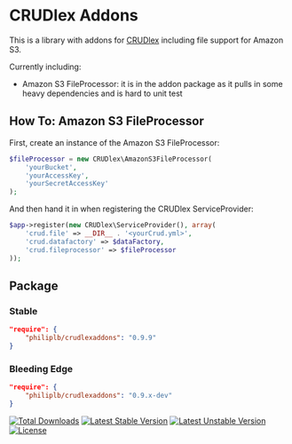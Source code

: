 CRUDlex Addons
==============

This is a library with addons for
[CRUDlex](https://github.com/philiplb/CRUDlex) including file support for Amazon
S3.

Currently including:

- Amazon S3 FileProcessor: it is in the addon package as it pulls in some heavy
dependencies and is hard to unit test

## How To: Amazon S3 FileProcessor

First, create an instance of the Amazon S3 FileProcessor:

```php
$fileProcessor = new CRUDlex\AmazonS3FileProcessor(
    'yourBucket',
    'yourAccessKey',
    'yourSecretAccessKey'
);
```

And then hand it in when registering the CRUDlex ServiceProvider:

```php
$app->register(new CRUDlex\ServiceProvider(), array(
    'crud.file' => __DIR__ . '<yourCrud.yml>',
    'crud.datafactory' => $dataFactory,
    'crud.fileprocessor' => $fileProcessor
));
```

## Package

### Stable

```json
"require": {
    "philiplb/crudlexaddons": "0.9.9"
}
```

### Bleeding Edge

```json
"require": {
    "philiplb/crudlexaddons": "0.9.x-dev"
}
```

[![Total Downloads](https://poser.pugx.org/philiplb/crudlexaddons/downloads.svg)](https://packagist.org/packages/philiplb/crudlexaddons)
[![Latest Stable Version](https://poser.pugx.org/philiplb/crudlexaddons/v/stable.svg)](https://packagist.org/packages/philiplb/crudlexaddons)
[![Latest Unstable Version](https://poser.pugx.org/philiplb/crudlexaddons/v/unstable.svg)](https://packagist.org/packages/philiplb/crudlexaddons) [![License](https://poser.pugx.org/philiplb/crudlexaddons/license.svg)](https://packagist.org/packages/philiplb/crudlexaddons)
